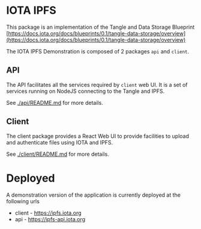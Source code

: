 # IOTA IPFS

This package is an implementation of the Tangle and Data Storage Blueprint [https://docs.iota.org/docs/blueprints/0.1/tangle-data-storage/overview](https://docs.iota.org/docs/blueprints/0.1/tangle-data-storage/overview)

The IOTA IPFS Demonstration is composed of 2 packages `api` and `client`.

## API

The API facilitates all the services required by `client` web UI. It is a set of services running on NodeJS connecting to the Tangle and IPFS.

See [./api/README.md](./api/README.md) for more details.

## Client

The client package provides a React Web UI to provide facilities to upload and authenticate files using IOTA and IPFS.

See [./client/README.md](./client/README.md) for more details.

# Deployed

A demonstration version of the application is currently deployed at the following urls

* client - <https://ipfs.iota.org>
* api - <https://ipfs-api.iota.org>
